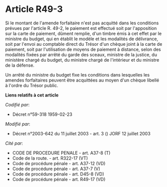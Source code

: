 # Article R49-3

Si le montant de l'amende forfaitaire n'est pas acquitté dans les conditions prévues par l'article R. 49-2, le paiement est
effectué soit par l'apposition sur la carte de paiement, dûment remplie, d'un timbre émis à cet effet par le ministre du
budget, qui en établit le modèle et les modalités de délivrance, soit par l'envoi au comptable direct du Trésor d'un chèque
joint à la carte de paiement, soit par l'utilisation de moyens de paiement à distance, selon des modalités fixées par arrêté
du garde des sceaux, ministre de la justice, du ministère chargé du budget, du ministre chargé de l'intérieur et du ministre
de la défense.

Un arrêté du ministre du budget fixe les conditions dans lesquelles les amendes forfaitaires peuvent être acquittées au moyen
d'un chèque libellé à l'ordre du Trésor public.

**Liens relatifs à cet article**

_Codifié par_:

  - Décret n°59-318 1959-02-23

_Modifié par_:

  - Décret n°2003-642 du 11 juillet 2003 - art. 3 () JORF 12 juillet 2003

_Cité par_:

  - CODE DE PROCEDURE PENALE - art. A37-8 (T)
  - Code de la route. - art. R322-17 (VT)
  - Code de procédure pénale - art. A37-12 (VD)
  - Code de procédure pénale - art. A37-7 (V)
  - Code de procédure pénale - art. D45-8 (VD)
  - Code de procédure pénale - art. R49-17 (VD)

